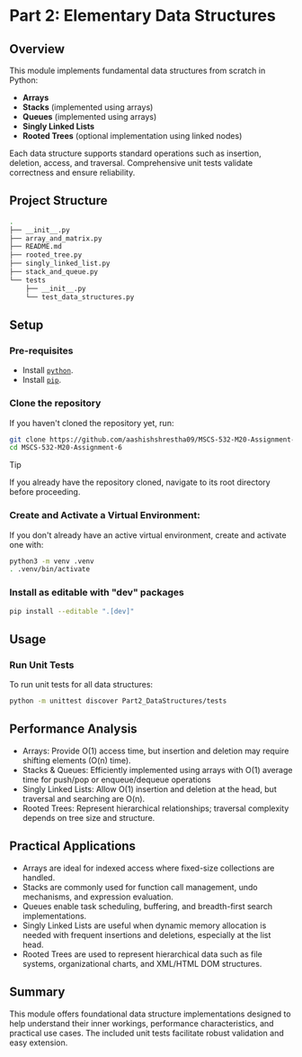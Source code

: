 # Part 2: Elementary Data Structures

## Overview

This module implements fundamental data structures from scratch in Python:

- **Arrays**
- **Stacks** (implemented using arrays)
- **Queues** (implemented using arrays)
- **Singly Linked Lists**
- **Rooted Trees** (optional implementation using linked nodes)

Each data structure supports standard operations such as insertion, deletion, access, and traversal. Comprehensive unit tests validate correctness and ensure reliability.

## Project Structure

```bash
.
├── __init__.py
├── array_and_matrix.py
├── README.md
├── rooted_tree.py
├── singly_linked_list.py
├── stack_and_queue.py
└── tests
    ├── __init__.py
    └── test_data_structures.py
```

## Setup

### Pre-requisites

- Install [`python`](https://www.python.org/downloads/).
- Install [`pip`](https://pip.pypa.io/en/stable/installation/).

### Clone the repository

If you haven't cloned the repository yet, run:

```bash
git clone https://github.com/aashishshrestha09/MSCS-532-M20-Assignment-6.git
cd MSCS-532-M20-Assignment-6
```

> [!TIP]
> If you already have the repository cloned, navigate to its root directory before proceeding.

### Create and Activate a Virtual Environment:

If you don't already have an active virtual environment, create and activate one with:

```bash
python3 -m venv .venv
. .venv/bin/activate
```

### Install as editable with "dev" packages

```bash
pip install --editable ".[dev]"
```

## Usage

### Run Unit Tests

To run unit tests for all data structures:

```bash
python -m unittest discover Part2_DataStructures/tests
```

## Performance Analysis

- Arrays: Provide O(1) access time, but insertion and deletion may require shifting elements (O(n) time).
- Stacks & Queues: Efficiently implemented using arrays with O(1) average time for push/pop or enqueue/dequeue operations
- Singly Linked Lists: Allow O(1) insertion and deletion at the head, but traversal and searching are O(n).
- Rooted Trees: Represent hierarchical relationships; traversal complexity depends on tree size and structure.

## Practical Applications

- Arrays are ideal for indexed access where fixed-size collections are handled.
- Stacks are commonly used for function call management, undo mechanisms, and expression evaluation.
- Queues enable task scheduling, buffering, and breadth-first search implementations.
- Singly Linked Lists are useful when dynamic memory allocation is needed with frequent insertions and deletions, especially at the list head.
- Rooted Trees are used to represent hierarchical data such as file systems, organizational charts, and XML/HTML DOM structures.

## Summary

This module offers foundational data structure implementations designed to help understand their inner workings, performance characteristics, and practical use cases. The included unit tests facilitate robust validation and easy extension.
